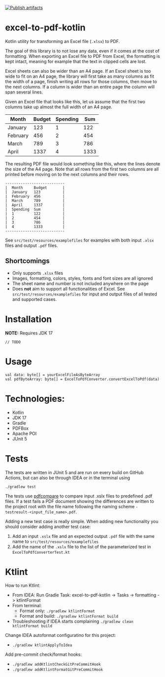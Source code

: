 [![Publish artifacts](https://github.com/navikt/excel-to-pdf-kotlin/actions/workflows/release.yml/badge.svg)](https://github.com/navikt/excel-to-pdf-kotlin/actions/workflows/release.yml)

excel-to-pdf-kotlin
================

Kotlin utility for transforming an Excel file (`.xlsx`) to PDF.

The goal of this library is to not lose any data, even if it comes at the cost of formatting. When exporting an Excel
file to PDF from Excel, the formatting is kept intact, meaning for example that the text in clipped cells are lost.

Excel sheets can also be wider than an A4 page. If an Excel sheet is too wide to fit on an A4 page, the library will first take as many columns as fit the width of a page,
finish writing all rows for those columns, then move to the
next columns. If a column is wider than an entire page the column will span several lines.

Given an Excel file that looks like this, let us assume that the first two columns take up almost the full width of an
A4 page.

| Month    | Budget | Spending | Sum  |
|----------|--------|----------|------|
| January  | 123    | 1        | 122  | 
| February | 456    | 2        | 454  |
| March    | 789    | 3        | 786  |
| April    | 1337   | 4        | 1333 |

The resulting PDF file would look something like this, where the lines denote the size of the A4 page.
Note that all rows from the first two columns are all printed before moving on to the next columns and their rows.

```
---------------------------
|  Month     Budget       |
|  January   123          |
|  February  456          |
|  March     789          |
|  April     1337         |
|  Spending  Sum          |
|  1         122          |
|  2         454          |
|  3         786          |
|  4         1333         |
---------------------------
```

See `src/test/resources/examplefiles` for examples with both input `.xlsx` files and output `.pdf` files.

## Shortcomings

* Only supports `.xlsx` files
* Images, formatting, colors, styles, fonts and font sizes are all ignored
* The sheet name and number is not included anywhere on the page
* Does **not** aim to support all functionalities of Excel. See `src/test/resources/examplefiles` for input and output files of all tested and supported cases.


# Installation

**NOTE:** Requires JDK 17

```
// TODO
```

# Usage

```
val data: byte[] = yourExcelFileAsByteArray
val pdfByteArray: byte[] = ExcelToPdfConverter.convertExcelToPdf(data)
```

# Technologies:
* Kotlin
* JDK 17
* Gradle
* PDFBox
* Apache POI
* JUnit 5

# Tests

The tests are written in JUnit 5 and are run on every build on GitHub Actions, but can also be through IDEA or in the terminal using
```
./gradlew test
```

The tests use [pdfcompare](https://github.com/red6/pdfcompare) to compare input .xslx files to predefined .pdf files.
If a test fails a PDF document showing the differences are written to the project root with the file name following the
naming scheme `-testresult-<input_file_name>.pdf`.

Adding a new test case is really simple. When adding new functionality you should consider adding another test case:
1. Add an input `.xslx` file and an expected output `.pdf` file with the same name to `src/test/resources/examplefiles`
2. Add the name of the `.xslx` file to the list of the parameterized test in `ExcelToPdfConverterTest.kt`

# Ktlint
How to run Ktlint:
* From IDEA: Run Gradle Task: excel-to-pdf-kotlin -> Tasks -> formatting -> ktlintFormat
* From terminal:
    * Format only: `./gradlew ktlintFormat`
    * Format and build: `./gradlew ktlintFormat build`
* Troubleshooting if IDEA starts complaining `./gradlew clean ktlintFormat build`

Change IDEA autoformat configuratino for this project:
* `./gradlew ktlintApplyToIdea`

Add pre-commit check/format hooks:
* `./gradlew addKtlintCheckGitPreCommitHook`
* `./gradlew addKtlintFormatGitPreCommitHook`
